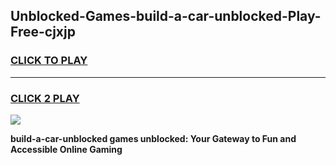 
## Unblocked-Games-build-a-car-unblocked-Play-Free-cjxjp
<h3>
<a href="https://premium76.site?title=build-a-car-unblocked&ref=10A">CLICK TO PLAY</a></h3>
<hr>

<h3>
<a href="https://premium76.site?title=build-a-car-unblocked&ref=10A">CLICK 2 PLAY</a>
  
</h3>

<a href="https://premium76.site?title=build-a-car-unblocked&ref=10A"><img src="https://clearcache.store/games.png"></a>


**build-a-car-unblocked games unblocked: Your Gateway to Fun and Accessible Online Gaming**

